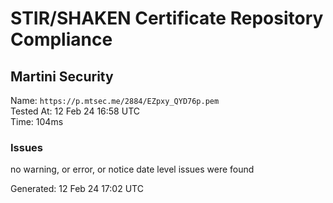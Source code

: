 # STIR/SHAKEN Certificate Repository Compliance

## Martini Security

Name: `https://p.mtsec.me/2884/EZpxy_QYD76p.pem`\
Tested At: 12 Feb 24 16:58 UTC\
Time: 104ms

### Issues

no warning, or error, or notice date level issues were found

Generated: 12 Feb 24 17:02 UTC